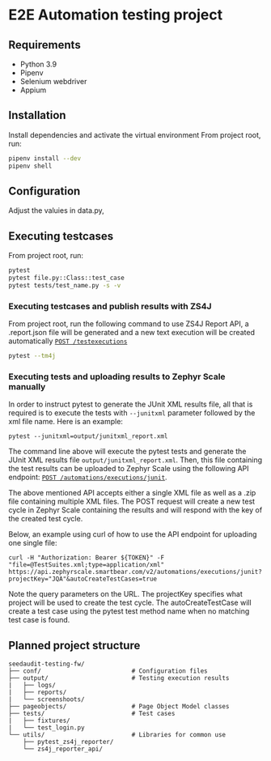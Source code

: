 # E2E Automation testing project

## Requirements
* Python 3.9
* Pipenv
* Selenium webdriver
* Appium

## Installation
Install dependencies and activate the virtual environment
From project root, run:
```sh
pipenv install --dev
pipenv shell
```

## Configuration
Adjust the valuies in data.py, 

## Executing testcases
From project root, run:

```sh
pytest
pytest file.py::Class::test_case
pytest tests/test_name.py -s -v
```

### Executing testcases and publish results with ZS4J
From project root, run the following command to use ZS4J Report API, a .report.json file will be generated and a new text execution will be created automatically
[`POST /testexecutions`](https://support.smartbear.com/zephyr-scale-cloud/api-docs/#operation/createTestExecution)
```sh
pytest --tm4j
```

### Executing tests and uploading results to Zephyr Scale manually
In order to instruct pytest to generate the JUnit XML results file, all that is required is to execute the tests with `--junitxml` parameter followed by the xml file name. Here is an example:

```
pytest --junitxml=output/junitxml_report.xml
```

The command line above will execute the pytest tests and generate the JUnit XML results file `output/junitxml_report.xml`. Then, this file containing the test results can be uploaded to Zephyr Scale using the following API endpoint: [`POST /automations/executions/junit`](https://support.smartbear.com/zephyr-scale-cloud/api-docs/#operation/createJUnitExecutions).

The above mentioned API accepts either a single XML file as well as a .zip file containing multiple XML files. The POST request will create a new test cycle in Zephyr Scale containing the results and will respond with the key of the created test cycle.

Below, an example using curl of how to use the API endpoint for uploading one single file:

```
curl -H "Authorization: Bearer ${TOKEN}" -F "file=@TestSuites.xml;type=application/xml" https://api.zephyrscale.smartbear.com/v2/automations/executions/junit?projectKey="JQA"&autoCreateTestCases=true
```

Note the query parameters on the URL. The projectKey specifies what project will be used to create the test cycle. The autoCreateTestCase will create a test case using the pytest test method name when no matching test case is found.


## Planned project structure
```
seedaudit-testing-fw/
├── conf/                         # Configuration files
├── output/                       # Testing execution results
|   ├── logs/
|   ├── reports/
|   └── screenshoots/
├── pageobjects/                  # Page Object Model classes
├── tests/                        # Test cases
|   ├── fixtures/
|   └── test_login.py
└── utils/                        # Libraries for common use
    ├── pytest_zs4j_reporter/
    └── zs4j_reporter_api/

```
